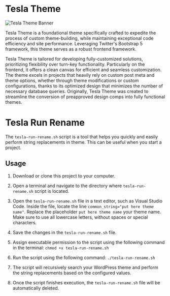 # Tesla Theme

![Tesla Theme Banner](https://tesladesignstudio.com/tesla-cover.png)

Tesla Theme is a foundational theme specifically crafted to expedite the process of custom theme-building, while maintaining exceptional code efficiency and site performance. Leveraging Twitter's Bootstrap 5 framework, this theme serves as a robust frontend framework.

Tesla Theme is tailored for developing fully-customized solutions, prioritizing flexibility over turn-key functionality. Particularly on the frontend, it offers a clean canvas for efficient and seamless customization. The theme excels in projects that heavily rely on custom post meta and theme options, whether through theme modifications or custom configurations, thanks to its optimized design that minimizes the number of necessary database queries. Originally, Tesla Theme was created to streamline the conversion of preapproved design comps into fully functional themes.

# Tesla Run Rename

The `tesla-run-rename.sh` script is a tool that helps you quickly and easily perform string replacements in theme. This can be useful when you start a project.

## Usage

1. Download or clone this project to your computer.

2. Open a terminal and navigate to the directory where `tesla-run-rename.sh` script is located.

3. Open the `tesla-run-rename.sh` file in a text editor, such as Visual Studio Code. Inside the file, locate the line `common_string="put here theme name"`. Replace the placeholder `put here theme name` your theme name. Make sure to use all lowercase letters, without spaces or special characters.

4. Save the changes in the `tesla-run-rename.sh` file.

5. Assign executable permission to the script using the following command in the terminal: `chmod +x tesla-run-rename.sh`

6. Run the script using the following command: `./tesla-run-rename.sh`

8. The script will recursively search your WordPress theme and perform the string replacements based on the configured values.

9. Once the script finishes execution, the `tesla-run-rename.sh` file will be automatically deleted.

